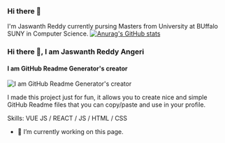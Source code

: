 ### Hi there 👋

I'm Jaswanth Reddy currently pursing Masters from University at BUffalo SUNY in Computer Science.
[![Anurag's GitHub stats](https://github-readme-stats.vercel.app/api?username=Jaswanth1806)](https://github.com/anuraghazra/github-readme-stats)

### Hi there 👋, I am Jaswanth Reddy Angeri
#### I am GitHub Readme Generator's creator
![I am GitHub Readme Generator's creator](https://repository-images.githubusercontent.com/462900780/0a10af70-6cbf-46df-9071-0ff586a3b1d6)

I made this project just for fun, it allows you to create nice and simple GitHub Readme files that you can copy/paste and use in your profile.

Skills: VUE JS / REACT / JS / HTML / CSS

- 🔭 I’m currently working on this page. 




